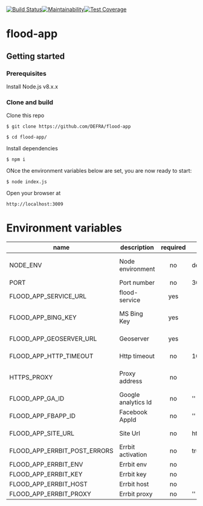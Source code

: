 [![Build Status](https://travis-ci.com/DEFRA/flood-app.svg?branch=master)](https://travis-ci.com/DEFRA/flood-app)[![Maintainability](https://api.codeclimate.com/v1/badges/07543b76346b60d1fa9d/maintainability)](https://codeclimate.com/github/DEFRA/flood-app/maintainability)[![Test Coverage](https://api.codeclimate.com/v1/badges/07543b76346b60d1fa9d/test_coverage)](https://codeclimate.com/github/DEFRA/flood-app/test_coverage)

# flood-app

## Getting started

### Prerequisites
Install Node.js v8.x.x

### Clone and build

Clone this repo

`$ git clone https://github.com/DEFRA/flood-app`

`$ cd flood-app/`


Install dependencies

`$ npm i`


ONce the environment variables below are set, you are now ready to start:

`$ node index.js`


Open your browser at

`http://localhost:3009`

# Environment variables

| name     | description      | required | default |            valid            |             notes             |
|----------|------------------|:--------:|---------|:---------------------------:|:-----------------------------:|
| NODE_ENV | Node environment |    no    | development | development, test, production |                               |
| PORT     | Port number      |    no    | 3009    |                             |                               |
| FLOOD_APP_SERVICE_URL   | flood-service  |    yes    |         |                             | For flood api |
| FLOOD_APP_BING_KEY   | MS Bing Key  |    yes    |         |                             | For location search |
| FLOOD_APP_GEOSERVER_URL   | Geoserver  |    yes    |         |                             | For maps ows |
| FLOOD_APP_HTTP_TIMEOUT   | Http timeout  |    no    |  10000 (10s)       |                             | For maps ows |
| HTTPS_PROXY   | Proxy address |    no    |         |                             | For external api calls |
| FLOOD_APP_GA_ID   | Google analytics Id |    no    |    ''     |                             |  |
| FLOOD_APP_FBAPP_ID   | Facebook AppId |    no    |    ''     |                             |  |
| FLOOD_APP_SITE_URL   | Site Url  |    no    | http://localhost:3009 |                             | For SEO metadata |
| FLOOD_APP_ERRBIT_POST_ERRORS | Errbit activation |    no    |   true, false   |  |       |
| FLOOD_APP_ERRBIT_ENV     | Errbit env      |    no    |     ||       |
| FLOOD_APP_ERRBIT_KEY | Errbit key |    no    |         |  |       |
| FLOOD_APP_ERRBIT_HOST     | Errbit host      |    no    |     ||       |
| FLOOD_APP_ERRBIT_PROXY  | Errbit proxy |    no    | ''    ||       |
